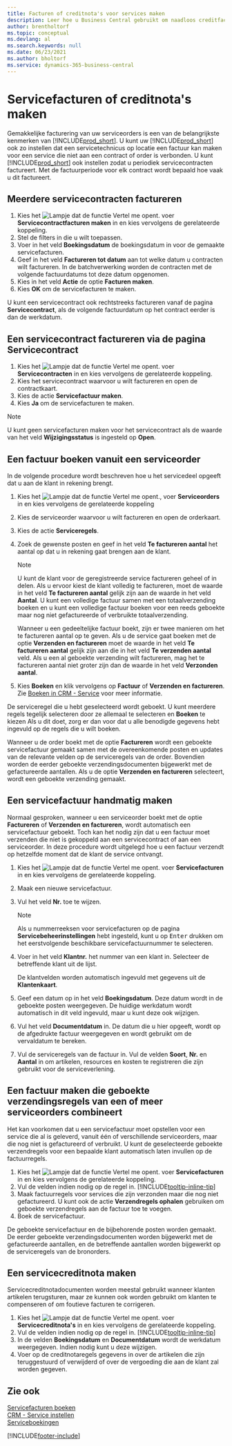 ```yaml
---
title: Facturen of creditnota's voor services maken
description: Leer hoe u Business Central gebruikt om naadloos creditfacturen en creditnota's voor uw services te maken.
author: brentholtorf
ms.topic: conceptual
ms.devlang: al
ms.search.keywords: null
ms.date: 06/23/2021
ms.author: bholtorf
ms.service: dynamics-365-business-central
---
```

# Servicefacturen of creditnota's maken
Gemakkelijke facturering van uw serviceorders is een van de belangrijkste kenmerken van [!INCLUDE[prod_short](includes/prod_short.md)]. U kunt uw [!INCLUDE[prod_short](includes/prod_short.md)] ook zo instellen dat een servicetechnicus op locatie een factuur kan maken voor een service die niet aan een contract of order is verbonden. U kunt [!INCLUDE[prod_short](includes/prod_short.md)] ook instellen zodat u periodiek servicecontracten factureert. Met de factuurperiode voor elk contract wordt bepaald hoe vaak u dit factureert.

## Meerdere servicecontracten factureren

1. Kies het ![Lampje dat de functie Vertel me opent.](media/ui-search/search_small.png "Vertel me wat u wilt doen") voer **Servicecontractfacturen maken** in en kies vervolgens de gerelateerde koppeling.  
2. Stel de filters in die u wilt toepassen.  
3. Voer in het veld **Boekingsdatum** de boekingsdatum in voor de gemaakte servicefacturen.  
4. Geef in het veld **Factureren tot datum** aan tot welke datum u contracten wilt factureren. In de batchverwerking worden de contracten met de volgende factuurdatums tot deze datum opgenomen.  
5. Kies in het veld **Actie** de optie **Facturen maken**.  
6. Kies **OK** om de servicefacturen te maken.  
  
U kunt een servicecontract ook rechtstreeks factureren vanaf de pagina **Servicecontract**, als de volgende factuurdatum op het contract eerder is dan de werkdatum.

## Een servicecontract factureren via de pagina Servicecontract   
1. Kies het ![Lampje dat de functie Vertel me opent.](media/ui-search/search_small.png "Vertel me wat u wilt doen") voer **Servicecontracten** in en kies vervolgens de gerelateerde koppeling.  
2. Kies het servicecontract waarvoor u wilt factureren en open de contractkaart.  
3. Kies de actie **Servicefactuur maken**. 
4. Kies **Ja** om de servicefacturen te maken.  
  
  > [!NOTE]  
  > U kunt geen servicefacturen maken voor het servicecontract als de waarde van het veld **Wijzigingsstatus** is ingesteld op **Open**.  

## Een factuur boeken vanuit een serviceorder  
In de volgende procedure wordt beschreven hoe u het servicedeel opgeeft dat u aan de klant in rekening brengt.  

1. Kies het ![Lampje dat de functie Vertel me opent.](media/ui-search/search_small.png "Vertel me wat u wilt doen"), voer **Serviceorders** in en kies vervolgens de gerelateerde koppeling  
2. Kies de serviceorder waarvoor u wilt factureren en open de orderkaart.  
3. Kies de actie **Serviceregels**.  
4. Zoek de gewenste posten en geef in het veld **Te factureren aantal** het aantal op dat u in rekening gaat brengen aan de klant.  
  
   > [!NOTE]  
   > U kunt de klant voor de geregistreerde service factureren geheel of in delen. Als u ervoor kiest de klant volledig te factureren, moet de waarde in het veld **Te factureren aantal** gelijk zijn aan de waarde in het veld **Aantal**. U kunt een volledige factuur samen met een totaalverzending boeken en u kunt een volledige factuur boeken voor een reeds geboekte maar nog niet gefactureerde of verbruikte totaalverzending.  
   >  
   > Wanneer u een gedeeltelijke factuur boekt, zijn er twee manieren om het te factureren aantal op te geven. Als u de service gaat boeken met de optie **Verzenden en factureren** moet de waarde in het veld **Te factureren aantal** gelijk zijn aan die in het veld **Te verzenden aantal** veld. Als u een al geboekte verzending wilt factureren, mag het te factureren aantal niet groter zijn dan de waarde in het veld **Verzonden aantal**.  
  
5. Kies **Boeken** en klik vervolgens op **Factuur** of **Verzenden en factureren**. Zie [Boeken in CRM - Service](service-service-posting.md) voor meer informatie.  
  
 De serviceregel die u hebt geselecteerd wordt geboekt. U kunt meerdere regels tegelijk selecteren door ze allemaal te selecteren en **Boeken** te kiezen Als u dit doet, zorg er dan voor dat u alle benodigde gegevens hebt ingevuld op de regels die u wilt boeken.  
  
 Wanneer u de order boekt met de optie **Factureren** wordt een geboekte servicefactuur gemaakt samen met de overeenkomende posten en updates van de relevante velden op de serviceregels van de order. Bovendien worden de eerder geboekte verzendingsdocumenten bijgewerkt met de gefactureerde aantallen. Als u de optie **Verzenden en factureren** selecteert, wordt een geboekte verzending gemaakt.

## Een servicefactuur handmatig maken  
Normaal gesproken, wanneer u een serviceorder boekt met de optie **Factureren** of **Verzenden en factureren**, wordt automatisch een servicefactuur geboekt. Toch kan het nodig zijn dat u een factuur moet verzenden die niet is gekoppeld aan een servicecontract of aan een serviceorder. In deze procedure wordt uitgelegd hoe u een factuur verzendt op hetzelfde moment dat de klant de service ontvangt.  

1. Kies het ![Lampje dat de functie Vertel me opent.](media/ui-search/search_small.png "Vertel me wat u wilt doen") voer **Servicefacturen** in en kies vervolgens de gerelateerde koppeling.  
2. Maak een nieuwe servicefactuur.  
3. Vul het veld **Nr.** toe te wijzen.  
  
    > [!NOTE]  
    >  Als u nummerreeksen voor servicefacturen op de pagina **Servicebeheerinstellingen** hebt ingesteld, kunt u op <kbd>Enter</kbd> drukken om het eerstvolgende beschikbare servicefactuurnummer te selecteren.  
  
4. Voer in het veld **Klantnr.** het nummer van een klant in. Selecteer de betreffende klant uit de lijst.  
  
    De klantvelden worden automatisch ingevuld met gegevens uit de **Klantenkaart**.  
  
5. Geef een datum op in het veld **Boekingsdatum**. Deze datum wordt in de geboekte posten weergegeven. De huidige werkdatum wordt automatisch in dit veld ingevuld, maar u kunt deze ook wijzigen.  
6. Vul het veld **Documentdatum** in. De datum die u hier opgeeft, wordt op de afgedrukte factuur weergegeven en wordt gebruikt om de vervaldatum te bereken.  
7. Vul de serviceregels van de factuur in. Vul de velden **Soort**, **Nr.** en **Aantal** in om artikelen, resources en kosten te registreren die zijn gebruikt voor de serviceverlening. 

## Een factuur maken die geboekte verzendingsregels van een of meer serviceorders combineert 
Het kan voorkomen dat u een servicefactuur moet opstellen voor een service die al is geleverd, vanuit één of verschillende serviceorders, maar die nog niet is gefactureerd of verbruikt. U kunt de geselecteerde geboekte verzendregels voor een bepaalde klant automatisch laten invullen op de factuurregels.  

1. Kies het ![Lampje dat de functie Vertel me opent.](media/ui-search/search_small.png "Vertel me wat u wilt doen") voer **Servicefacturen** in en kies vervolgens de gerelateerde koppeling.  
2. Vul de velden indien nodig op de regel in. [!INCLUDE[tooltip-inline-tip](includes/tooltip-inline-tip_md.md)] 
3. Maak factuurregels voor services die zijn verzonden maar die nog niet gefactureerd. U kunt ook de actie **Verzendregels ophalen** gebruiken om geboekte verzendregels aan de factuur toe te voegen.  
4. Boek de servicefactuur.  
  
 De geboekte servicefactuur en de bijbehorende posten worden gemaakt. De eerder geboekte verzendingsdocumenten worden bijgewerkt met de gefactureerde aantallen, en de betreffende aantallen worden bijgewerkt op de serviceregels van de bronorders.  

## Een servicecreditnota maken  
Servicecreditnotadocumenten worden meestal gebruikt wanneer klanten artikelen terugsturen, maar ze kunnen ook worden gebruikt om klanten te compenseren of om foutieve facturen te corrigeren.  

1. Kies het ![Lampje dat de functie Vertel me opent.](media/ui-search/search_small.png "Vertel me wat u wilt doen") voer **Servicecreditnota's** in en kies vervolgens de gerelateerde koppeling.  
2. Vul de velden indien nodig op de regel in. [!INCLUDE[tooltip-inline-tip](includes/tooltip-inline-tip_md.md)]
3. In de velden **Boekingsdatum** en **Documentdatum** wordt de werkdatum weergegeven. Indien nodig kunt u deze wijzigen.    
4. Voer op de creditnotaregels gegevens in over de artikelen die zijn teruggestuurd of verwijderd of over de vergoeding die aan de klant zal worden gegeven.  

## Zie ook
[Servicefacturen boeken](service-how-to-post-service-orders.md)  
[CRM - Service instellen](service-setup-service.md)  
[Serviceboekingen](service-service-posting.md)  


[!INCLUDE[footer-include](includes/footer-banner.md)]